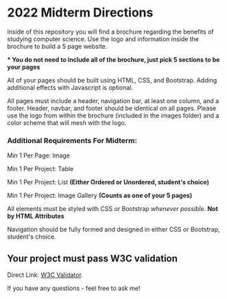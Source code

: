 # 2022 Midterm Directions
Inside of this repository you will find a brochure regarding the benefits of studying computer science.
Use the logo and information inside the brochure to build a 5 page website.

__* You do not need to include all of the brochure, just pick 5 sections to be your pages__

All of your pages should be built using HTML, CSS, and Bootstrap.  Adding additional effects with Javascript is optional.

All pages must include a header, navigation bar, at least one column, and a footer.
Header, navbar, and footer should be identical on all pages.
Please use the logo from within the brochure (included in the images folder) and a color scheme that will mesh with the logo.

### Additional Requirements For Midterm:

Min 1 Per Page: Image

Min 1 Per Project: Table

Min 1 Per Project: List **(Either Ordered or Unordered, student's choice)** 

Min 1 Per Project: Image Gallery **(Counts as one of your 5 pages)**

All elements must be styled with CSS or Bootstrap *whenever possible*. **Not by HTML Attributes**

Navigation should be fully formed and designed in either CSS or Bootstrap, student's choice.


## Your project must pass W3C validation
Direct Link: [W3C Validator](https://jigsaw.w3.org/css-validator/validator.html.en#validate_by_upload).

If you have any questions - feel free to ask me!